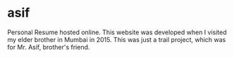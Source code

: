 # asif


Personal Resume hosted online. This website was developed when I visited my elder brother in Mumbai in 2015. This was just a trail project, which was for Mr. Asif, brother's friend. 

